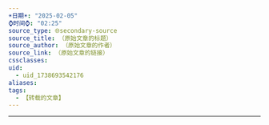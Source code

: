 ```yaml
---
☀️日期☀️: "2025-02-05"
⌚️时间⌚️: "02:25"
source_type: 🌐secondary-source
source_title: （原始文章的标题）
source_author: （原始文章的作者）
source_link: （原始文章的链接）
cssclasses: 
uid:
  - uid_1738693542176
aliases: 
tags:
  - 【转载的文章】
---
```

---

 